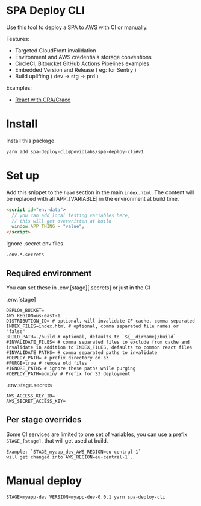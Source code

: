 # SPA Deploy CLI

Use this tool to deploy a SPA to AWS with CI or manually.

Features:

- Targeted CloudFront invalidation
- Environment and AWS credentials storage conventions
- CircleCI, Bitbucket GitHub Actions Pipelines examples
- Embedded Version and Release ( eg: for Sentry )
- Build uplifting ( dev -> stg -> prd )

Examples:

- [React with CRA/Craco](./examples/react-craco)

# Install

Install this package

```
yarn add spa-deploy-cli@poviolabs/spa-deploy-cli#v1
```

# Set up

Add this snippet to the `head` section in the main `index.html`.
The content will be replaced with all APP\_[VARIABLE] in the environment
at build time.

```html
<script id="env-data">
  // you can add local testing variables here,
  // this will get overwritten at build
  window.APP_THING = "value";
</script>
```

Ignore .secret env files

```gitignore
.env.*.secrets
```

## Required environment

You can set these in .env.[stage][.secrets] or just in the CI

.env.[stage]

```dotenv
DEPLOY_BUCKET=
AWS_REGION=us-east-1
DISTRIBUTION_ID= # optional, will invalidate CF cache, comma separated
INDEX_FILES=index.html # optional, comma separated file names or "false"
BUILD_PATH=./build # optional, defaults to `${__dirname}/build`
#INVALIDATE_FILES= # comma separated files to exclude from cache and invalidate in addition to INDEX_FILES, defaults to common react files
#INVALIDATE_PATHS= # comma separated paths to invalidate
#DEPLOY_PATH= # prefix directory on s3
#PURGE=true # remove old files
#IGNORE_PATHS # ignore these paths while purging
#DEPLOY_PATH=admin/ # Prefix for S3 deployment
```

.env.stage.secrets

```dotenv
AWS_ACCESS_KEY_ID=
AWS_SECRET_ACCESS_KEY=
```

## Per stage overrides

Some CI services are limited to one set of variables, you can use a
prefix `STAGE_[stage]`, that will get used at build.

```
Example: `STAGE_myapp_dev_AWS_REGION=eu-central-1`
will get changed into`AWS_REGION=eu-central-1`.
```

# Manual deploy

```
STAGE=myapp-dev VERSION=myapp-dev-0.0.1 yarn spa-deploy-cli
```
